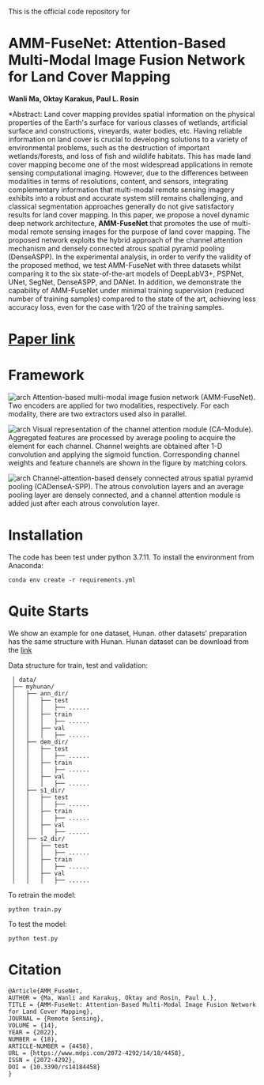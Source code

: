 This is the official code repository for 

# AMM-FuseNet: Attention-Based Multi-Modal Image Fusion Network for Land Cover Mapping

**Wanli Ma, Oktay Karakus, Paul L. Rosin**

*Abstract: Land cover mapping provides spatial information on the physical properties of the Earth's surface for various classes of wetlands, artificial surface and constructions, vineyards, water bodies, etc. Having reliable information on land cover is crucial to developing solutions to a variety of environmental problems, such as the destruction of important wetlands/forests, and loss of fish and wildlife habitats. This has made land cover mapping become one of the most widespread applications in remote sensing computational imaging. However, due to the differences between modalities in terms of resolutions, content, and sensors, integrating complementary information that multi-modal remote sensing imagery exhibits into a robust and accurate system still remains challenging, and classical segmentation approaches generally do not give satisfactory results for land cover mapping. In this paper, we propose a novel dynamic deep network architecture, **AMM-FuseNet** that promotes the use of multi-modal remote sensing images for the purpose of land cover mapping. The proposed network exploits the hybrid approach of the channel attention mechanism and densely connected atrous spatial pyramid pooling (DenseASPP). In the experimental analysis, in order  to verify the validity of the proposed method, we test AMM-FuseNet with three datasets whilst comparing it to the six state-of-the-art models of DeepLabV3+, PSPNet, UNet, SegNet, DenseASPP, and DANet. In addition, we  demonstrate the capability of AMM-FuseNet under minimal training supervision (reduced number of training samples) compared to the state of the art, achieving less accuracy loss, even for the case with 1/20 of the training samples.  


# [Paper link](https://www.mdpi.com/2072-4292/14/18/4458)

# Framework
![arch](https://github.com/oktaykarakus/ReSIF/blob/main/AMM-FuseNet/figures/AMM-FuseNet.png?raw=true)
Attention-based multi-modal image fusion network (AMM-FuseNet). Two encoders are applied for two modalities, respectively. For each modality, there are two extractors used also in parallel.

![arch](https://github.com/oktaykarakus/ReSIF/blob/main/AMM-FuseNet/figures/CA-Module.png?raw=true)
Visual representation of the channel attention module (CA-Module). Aggregated features are processed by average pooling to acquire the element for each channel. Channel weights are obtained after 1-D convolution and applying the sigmoid function. Corresponding channel weights and feature channels are shown in the figure by matching colors.

![arch](https://github.com/oktaykarakus/ReSIF/blob/main/AMM-FuseNet/figures/CADenseASPP2.png?raw=true)
Channel-attention-based densely connected atrous spatial pyramid pooling (CADenseA-SPP). The atrous convolution layers and an average pooling layer are densely connected, and a channel attention module is added just after each atrous convolution layer.

# Installation
The code has been test under python 3.7.11. To install the environment from Anaconda:
```
conda env create -r requirements.yml
```
# Quite Starts
We show an example for one dataset, Hunan. other datasets' preparation has the same structure with Hunan. Hunan dataset can be download from the [link](https://github.com/LauraChow/HunanMultimodalDataset)
 
 Data structure for train, test and validation:
 ```
  │ data/
  ├── myhunan/
  │   ├── ann_dir/
  │   │   ├── test
  │   │   │   ├── ......
  │   │   ├── train
  │   │   │   ├── ......
  │   │   ├── val
  │   │   │   ├── ......
  │   ├── dem_dir/
  │   │   ├── test
  │   │   │   ├── ......
  │   │   ├── train
  │   │   │   ├── ......
  │   │   ├── val
  │   │   │   ├── ......
  │   ├── s1_dir/
  │   │   ├── test
  │   │   │   ├── ......
  │   │   ├── train
  │   │   │   ├── ......
  │   │   ├── val
  │   │   │   ├── ......
  │   ├── s2_dir/
  │   │   ├── test
  │   │   │   ├── ......
  │   │   ├── train
  │   │   │   ├── ......
  │   │   ├── val
  │   │   │   ├── ......

  ```
  
  To retrain the model:
  ```
  python train.py
  ```
  
  To test the model:
  ```
  python test.py
  ```
  
# Citation

```
@Article{AMM_FuseNet,
AUTHOR = {Ma, Wanli and Karakuş, Oktay and Rosin, Paul L.},
TITLE = {AMM-FuseNet: Attention-Based Multi-Modal Image Fusion Network for Land Cover Mapping},
JOURNAL = {Remote Sensing},
VOLUME = {14},
YEAR = {2022},
NUMBER = {18},
ARTICLE-NUMBER = {4458},
URL = {https://www.mdpi.com/2072-4292/14/18/4458},
ISSN = {2072-4292},
DOI = {10.3390/rs14184458}
}

```

